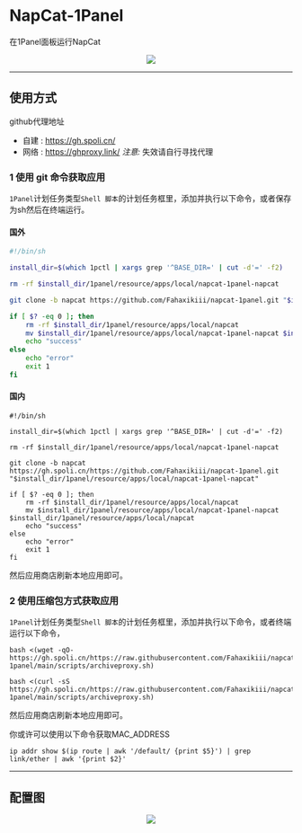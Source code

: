 # NapCat-1Panel
在1Panel面板运行NapCat
<div align="center">
  <img src="https://gh.spoli.cn/https://raw.githubusercontent.com/Fahaxikiii/napcat-1panel/main/img/logo.jpeg"/>
</div>

---

## 使用方式

github代理地址
- 自建 : https://gh.spoli.cn/ 
- 网络 : https://ghproxy.link/
*注意:* 失效请自行寻找代理

### 1 使用 git 命令获取应用

`1Panel`计划任务类型`Shell 脚本`的计划任务框里，添加并执行以下命令，或者保存为sh然后在终端运行。
#### 国外
```bash
#!/bin/sh

install_dir=$(which 1pctl | xargs grep '^BASE_DIR=' | cut -d'=' -f2)

rm -rf $install_dir/1panel/resource/apps/local/napcat-1panel-napcat

git clone -b napcat https://github.com/Fahaxikiii/napcat-1panel.git "$install_dir/1panel/resource/apps/local/napcat-1panel-napcat"

if [ $? -eq 0 ]; then
    rm -rf $install_dir/1panel/resource/apps/local/napcat
    mv $install_dir/1panel/resource/apps/local/napcat-1panel-napcat $install_dir/1panel/resource/apps/local/napcat
    echo "success"
else
    echo "error"
    exit 1
fi
```
#### 国内
```shell
#!/bin/sh

install_dir=$(which 1pctl | xargs grep '^BASE_DIR=' | cut -d'=' -f2)

rm -rf $install_dir/1panel/resource/apps/local/napcat-1panel-napcat

git clone -b napcat https://gh.spoli.cn/https://github.com/Fahaxikiii/napcat-1panel.git "$install_dir/1panel/resource/apps/local/napcat-1panel-napcat"

if [ $? -eq 0 ]; then
    rm -rf $install_dir/1panel/resource/apps/local/napcat
    mv $install_dir/1panel/resource/apps/local/napcat-1panel-napcat $install_dir/1panel/resource/apps/local/napcat
    echo "success"
else
    echo "error"
    exit 1
fi
```
然后应用商店刷新本地应用即可。

### 2 使用压缩包方式获取应用

`1Panel`计划任务类型`Shell 脚本`的计划任务框里，添加并执行以下命令，或者终端运行以下命令，
```shell
bash <(wget -qO- https://gh.spoli.cn/https://raw.githubusercontent.com/Fahaxikiii/napcat-1panel/main/scripts/archiveproxy.sh)
```
```shell
bash <(curl -sS https://gh.spoli.cn/https://raw.githubusercontent.com/Fahaxikiii/napcat-1panel/main/scripts/archiveproxy.sh)
```

然后应用商店刷新本地应用即可。

你或许可以使用以下命令获取MAC_ADDRESS
```shell
ip addr show $(ip route | awk '/default/ {print $5}') | grep link/ether | awk '{print $2}'
```
---
## 配置图
<div align="center">
  <img src="https://gh.spoli.cn/https://raw.githubusercontent.com/Fahaxikiii/napcat-1panel/main/img/config.jpeg"/>
</div>
